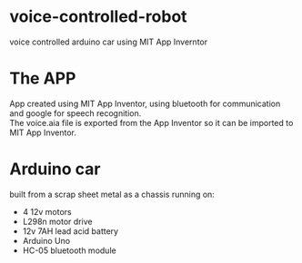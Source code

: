 # voice-controlled-robot
voice controlled arduino car using MIT App Inverntor

# The APP
App created using MIT App Inventor, using bluetooth for communication and google for speech recognition.  
The voice.aia file is exported from the App Inventor so it can be imported to MIT App Inventor.  

# Arduino car
built from a scrap sheet metal as a chassis running on:
* 4 12v motors  
* L298n motor drive  
* 12v 7AH lead acid battery  
* Arduino Uno  
* HC-05 bluetooth module
